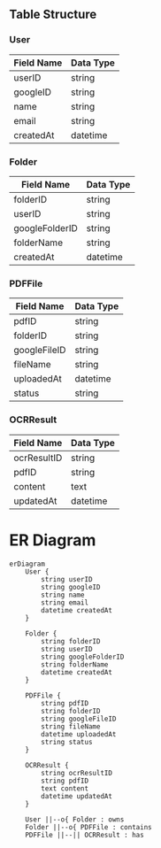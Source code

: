 ## Table Structure


### User
| Field Name | Data Type |
|--------------|----------|
| userID       | string   |
| googleID     | string   |
| name         | string   |
| email        | string   |
| createdAt    | datetime |

### Folder
| Field Name      | Data Type |
|-------------------|----------|
| folderID          | string   |
| userID            | string   |
| googleFolderID    | string   |
| folderName        | string   |
| createdAt         | datetime |

### PDFFile

| Field Name   | Data Type |
|----------------|----------|
| pdfID          | string   |
| folderID       | string   |
| googleFileID   | string   |
| fileName       | string   |
| uploadedAt     | datetime |
| status         | string   |

### OCRResult

| Field Name  | Data Type |
|---------------|----------|
| ocrResultID   | string   |
| pdfID         | string   |
| content       | text     |
| updatedAt     | datetime |



# ER Diagram
```mermaid
erDiagram
    User {
        string userID
        string googleID
        string name
        string email
        datetime createdAt
    }

    Folder {
        string folderID
        string userID
        string googleFolderID
        string folderName
        datetime createdAt
    }

    PDFFile {
        string pdfID
        string folderID
        string googleFileID
        string fileName
        datetime uploadedAt
        string status
    }

    OCRResult {
        string ocrResultID
        string pdfID
        text content
        datetime updatedAt
    }

    User ||--o{ Folder : owns
    Folder ||--o{ PDFFile : contains
    PDFFile ||--|| OCRResult : has
```